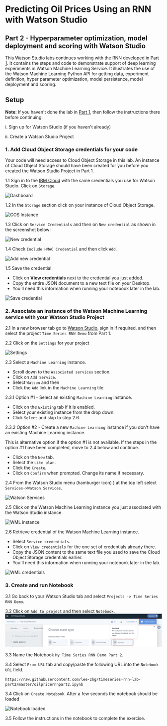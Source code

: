 #  Predicting Oil Prices Using an RNN with Watson Studio

## Part 2 - Hyperparameter optimization, model deployment and scoring with Watson Studio

This Watson Studio labs continues working with the RNN developed in  [Part 1](https://github.com/lee-zhg/timeseries-rnn-lab-part1). It contains the steps and code to demonstrate support of deep learning experiments in Watson Machine Learning Service. It illustrates the use of  the  Watson Machine Learning Python API for getting data, experiment definition, hyper parameter optimization, model persistence, model deployment and scoring.

## Setup

**Note:** If you haven't done  the lab in [Part 1](https://github.com/lee-zhg/timeseries-rnn-lab-part1), then follow the instructions there before continuing:

   i. Sign up for Watson Studio (if you haven't already)

   ii. Create a Watson Studio Project


### 1. Add Cloud Object Storage credentials for your code

Your code  will need access to Cloud Object Storage in this lab. An instance of Cloud Object Storage should have been created for you before you created the Watson Studio Project in Part 1.

1.1 Sign in to the [IBM Cloud](https://cloud.ibm.com) with the same credentials you use for Watson Studio. Click on `Storage`.

![Dashboard](images/ssV2.2.png)

1.2 In the `Storage` section click on your instance of Cloud Object Storage.

![COS Instance](images/ssV2.4.png)

1.3 Click  on `Service Credentials` and then on `New credential` as shown in the screenshot below:

![New credential](images/ssV2.5.png)


1.4 Check `Include HMAC Credential` and then click `Add`.

![Add new credential](images/ss3.1.png)

1.5 Save the credential.
   - Click on **View credentials** next to the  credential you just added.
   - Copy the entire JSON document to a new text file on your Desktop. 
   - You'll need this information when running your notebook later in the lab.

![Save credential](images/ss4.png)


### 2. Associate an instance of the Watson Machine Learning service  with your Watson Studio Project

2.1 In a new browser tab go to  [Watson Studio](https://dataplatform.ibm.com), sign in if required, and then  select the project  `Time Series RNN Demo` from Part 1.

2.2 Click on the `Settings` for your project

![Settings](images/ss6.png)

2.3 Select a `Machine Learning` instance.
   - Scroll down to the `Associated services` section. 
   - Click on `Add Service`.
   - Select `Watson` and then 
   - Click the `Add` link in the `Machine Learning` tile.

2.3.1 Option #1 - Select an existing `Machine Learning` instance.
   - Click on the `Existing` tab if it is enabled.
   - Select your existing instance from the drop down. 
   - Click `Select` and skip to step 2.6.

2.3.2 Option #2 - Create a new `Machine Learning` instance if you don't have an existing Machine Learning instance.

This is alternative option if the option #1 is not available. If the steps in the option #1 have been completed, move to 2.4 below and continue.
   - Click on the `New` tab.
   - Select the `Lite plan`.
   - Click the `Create`. 
   - Click on `Confirm` when prompted. Change its name if necessary.

2.4 From the Watson Studio menu (hamburger icon) ) at the top left select `Services->Watson Services`.

![Watson Services](images/ssV2.6.png)

2.5 Click on the Watson Machine Learning instance you just associated with the Watson Studio instance.

![WML instance](images/ssV2.7.png)

2.6 Retrieve credential of the Watson Machine Learning instance.
   - Select `Service credentials`.
   - Click on `View credentials` for the one set of credentials already there.
   - Copy the JSON content to the  same text file you used to save the Cloud Object Storage credentials earlier. 
   - You'll need this information when running your notebook later in the lab.

![WML credentials](images/ss9.png)


### 3. Create and run Notebook

3.1 Go back to your Watson Studio tab and select `Projects -> Time Series RNN Demo`.

3.2 Click on  `Add to project` and then select `Notebook`.
![Assets](images/ss3.png)

3.3 Name the Notebook `My Time Series RNN Demo Part 2`. 

3.4 Select `From URL` tab and copy/paste the following URL into the `Notebook URL` field.

```
https://raw.githubusercontent.com/lee-zhg/timeseries-rnn-lab-part2/master/oilpricernnpart2.ipynb
```

3.4 Click on `Create Notebook`. After a few seconds the notebook should be loaded

![Notebook loaded](images/ss10.png)

3.5 Follow the instructions in the notebook to complete the exercise.
